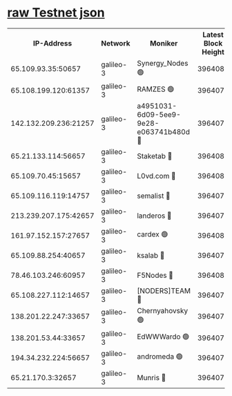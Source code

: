 [raw Testnet json](https://rpc-check.androt.stavr.tech/androt/rpcandrot_result.json)
=

<table><tr><th>IP-Address</th><th>Network</th><th>Moniker</th><th>Latest Block Height</th><th>Earliest Block Height</th><th>Catching Up</th><th>Voting Power</th><th>Scan Time</th></tr><tr><td>65.109.93.35:50657</td><td>galileo-3</td><td>Synergy_Nodes 🟢</td><td>3964080</td><td>0</td><td>False</td><td>0</td><td>2023-11-25T13:18:18.384252225UTC</td></tr><tr><td>65.108.199.120:61357</td><td>galileo-3</td><td>RAMZES 🟢</td><td>3964077</td><td>1</td><td>False</td><td>0</td><td>2023-11-25T13:18:00.528554095UTC</td></tr><tr><td>142.132.209.236:21257</td><td>galileo-3</td><td>a4951031-6d09-5ee9-9e28-e063741b480d 🔴</td><td>3964079</td><td>1</td><td>False</td><td>3</td><td>2023-11-25T13:18:13.648143777UTC</td></tr><tr><td>65.21.133.114:56657</td><td>galileo-3</td><td>Staketab 🔴</td><td>3964080</td><td>90001</td><td>False</td><td>2</td><td>2023-11-25T13:18:19.300974350UTC</td></tr><tr><td>65.109.70.45:15657</td><td>galileo-3</td><td>L0vd.com 🔴</td><td>3964080</td><td>659001</td><td>False</td><td>3</td><td>2023-11-25T13:18:18.055697127UTC</td></tr><tr><td>65.109.116.119:14757</td><td>galileo-3</td><td>semalist 🔴</td><td>3964076</td><td>2228721</td><td>False</td><td>1318</td><td>2023-11-25T13:17:55.389124249UTC</td></tr><tr><td>213.239.207.175:42657</td><td>galileo-3</td><td>landeros 🔴</td><td>3964075</td><td>2642001</td><td>False</td><td>72</td><td>2023-11-25T13:17:43.893156563UTC</td></tr><tr><td>161.97.152.157:27657</td><td>galileo-3</td><td>cardex 🟢</td><td>3964080</td><td>2945323</td><td>False</td><td>0</td><td>2023-11-25T13:18:18.701743291UTC</td></tr><tr><td>65.109.88.254:40657</td><td>galileo-3</td><td>ksalab 🔴</td><td>3964077</td><td>3000356</td><td>False</td><td>31921</td><td>2023-11-25T13:17:56.103845630UTC</td></tr><tr><td>78.46.103.246:60957</td><td>galileo-3</td><td>F5Nodes 🔴</td><td>3964080</td><td>3057001</td><td>False</td><td>24</td><td>2023-11-25T13:18:18.958641092UTC</td></tr><tr><td>65.108.227.112:14657</td><td>galileo-3</td><td>[NODERS]TEAM 🔴</td><td>3964075</td><td>3176323</td><td>False</td><td>959616</td><td>2023-11-25T13:17:44.226330677UTC</td></tr><tr><td>138.201.22.247:33657</td><td>galileo-3</td><td>Chernyahovsky 🟢</td><td>3964077</td><td>3252117</td><td>False</td><td>0</td><td>2023-11-25T13:18:00.771495094UTC</td></tr><tr><td>138.201.53.44:33657</td><td>galileo-3</td><td>EdWWWardo 🟢</td><td>3964075</td><td>3406335</td><td>False</td><td>0</td><td>2023-11-25T13:17:48.555321212UTC</td></tr><tr><td>194.34.232.224:56657</td><td>galileo-3</td><td>andromeda 🟢</td><td>3964076</td><td>3864076</td><td>False</td><td>0</td><td>2023-11-25T13:17:55.751156734UTC</td></tr><tr><td>65.21.170.3:32657</td><td>galileo-3</td><td>Munris 🔴</td><td>3964078</td><td>3864078</td><td>False</td><td>411</td><td>2023-11-25T13:18:07.273462660UTC</td></tr></table>
